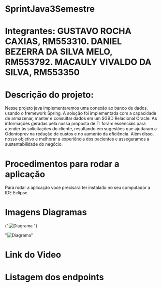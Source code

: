 # SprintJava3Semestre
# Integrantes: GUSTAVO ROCHA CAXIAS, RM553310. DANIEL BEZERRA DA SILVA MELO, RM553792. MACAULY VIVALDO DA SILVA, RM553350
# Descrição do projeto:
 Nesse projeto java implementaremos uma conexão ao banco de dados, usando o fremework Spring. A solução foi implementada com a capacidade de armazenar, 
manter e consultar dados em um SGBD Relacional Oracle. As informações geradas pela nossa proposta de TI foram essenciais para atender 
às solicitações do cliente, resultando em sugestões que ajudaram a Odontoprev na redução de custos e no aumento da eficiência. Além disso, nosso objetivo e melhorar a 
experiência dos pacientes e asseguramos a sustentabilidade do negócio.

# Procedimentos para rodar a aplicação
 Para rodar a aplicação voce precisara ter instalado no seu computador a IDE Eclipse.

# Imagens Diagramas
("![Diagrama](https://github.com/user-attachments/assets/1fda6ab0-9251-42cb-af72-a5f37e952a4b)
")

"![Diagrama]("C:\Users\gusta\OneDrive\Imagens\Capturasdetela\Capturadetela2024-10-07163855.png")"

# Link do Video 

# Listagem dos endpoints

